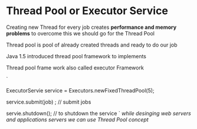 # **Thread Pool or Executor Service**

Creating new Thread for every job creates **performance and memory problems** to overcome this we should go for the Thread Pool

Thread pool is pool of already created threads and ready to do our job 

Java 1.5 introduced thread pool framework to implements 

Thread pool frame work also called executor Framework

`

ExecutorServie service = Executors.newFixedThreadPool(5);

service.submit(job) ; // submit jobs

servie.shutdown(); // to shutdown the service
`
_while desinging web servers and applications servers we can use Thread Pool concept_

